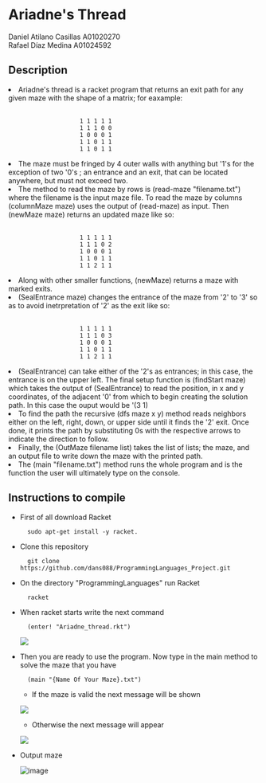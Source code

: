 # Ariadne's Thread

Daniel Atilano Casillas A01020270</br>
Rafael Díaz Medina A01024592
</br>

<h2> Description </h2>
<li> Ariadne's thread is a racket program that returns an exit path for any given maze with the shape of a matrix; for eaxample: </li>
</br>

                        1 1 1 1 1 
                        1 1 1 0 0
                        1 0 0 0 1    
                        1 1 0 1 1 
                        1 1 0 1 1

<li> The maze must be fringed by 4 outer walls with anything but '1's for the exception of two '0's ; an entrance and an exit, that can be located anywhere, but must not exceed two.</li>

<li> The method to read the maze by rows is (read-maze "filename.txt") where the filename is the input maze file. To read the maze by columns (columnMaze maze) uses the output of (read-maze) as input. Then (newMaze maze) returns an updated maze like so: </li>
</br>

                        1 1 1 1 1
                        1 1 1 0 2 
                        1 0 0 0 1 
                        1 1 0 1 1
                        1 1 2 1 1

<li> Along with other smaller functions, (newMaze) returns a maze with marked exits. </li>
<li> (SealEntrance maze) changes the entrance of the maze from '2' to '3' so as to avoid inetrpretation of '2' as the exit like so: </li>
</br>

                        1 1 1 1 1
                        1 1 1 0 3
                        1 0 0 0 1
                        1 1 0 1 1 
                        1 1 2 1 1 

<li> (SealEntrance) can take either of the '2's as entrances; in this case, the entrance is on the upper left. The final setup function is (findStart maze) which takes the output of (SealEntrance) to read the position, in x and y coordinates, of the adjacent '0' from which to begin creating the solution path. 
In this case the ouput would be '(3 1) </li>
<li> To find the path the recursive (dfs maze x y) method reads neighbors either on the left, right, down, or upper side until it finds the '2' exit. Once done, it prints the path by substituting 0s with the respective arrows to indicate the direction to follow. </li>
<li> Finally, the (OutMaze filename list) takes the list of lists; the maze, and an output file to write down the maze with the printed path. </li>
<li> The (main "filename.txt") method runs the whole program and is the function the user will ultimately type on the console. </li>


## Instructions to compile
* First of all download Racket
        
        sudo apt-get install -y racket.
* Clone this repository
        
        git clone https://github.com/dans088/ProgrammingLanguages_Project.git

* On the directory "ProgrammingLanguages" run Racket
        
        racket
* When racket starts write the next command

        (enter! "Ariadne_thread.rkt")
    ![](https://cdn.discordapp.com/attachments/778436643463364662/784226580049166346/unknown.png)

* Then you are ready to use the program. Now type in the main method to solve the maze that you have

        (main "{Name Of Your Maze}.txt")
    * If the maze is valid the next message will be shown

    ![](https://cdn.discordapp.com/attachments/778436643463364662/784236568058527795/unknown.png)
    
    * Otherwise the next message will appear

    ![](https://cdn.discordapp.com/attachments/778436643463364662/784236686279442472/unknown.png)

* Output maze

    ![image](https://user-images.githubusercontent.com/21222851/101233927-e2940f80-3680-11eb-8c2a-ee030bb9a1d2.png)

